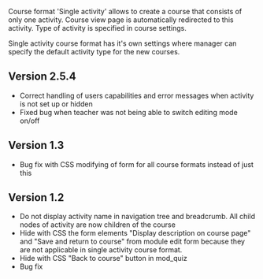 Course format 'Single activity' allows to create a course that consists of only one
activity. Course view page is automatically redirected to this activity.
Type of activity is specified in course settings.

Single activity course format has it's own settings where manager can specify
the default activity type for the new courses.

Version 2.5.4
-------------

* Correct handling of users capabilities and error messages when activity is not
  set up or hidden
* Fixed bug when teacher was not being able to switch editing mode on/off

Version 1.3
-----------

* Bug fix with CSS modifying of form for all course formats instead of just this

Version 1.2
-----------

* Do not display activity name in navigation tree and breadcrumb. All child
  nodes of activity are now children of the course
* Hide with CSS the form elements "Display description on course page" and
  "Save and return to course" from module edit form because they
  are not applicable in single activity course format.
* Hide with CSS "Back to course" button in mod_quiz
* Bug fix
